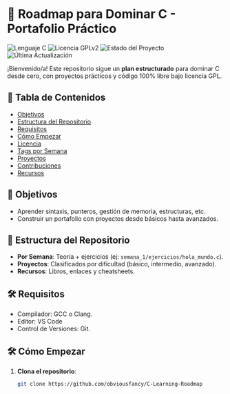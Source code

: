 # 🚀 Roadmap para Dominar C - Portafolio Práctico

![Lenguaje C](https://img.shields.io/badge/Lenguaje-C-blue)
![Licencia GPLv2](https://img.shields.io/badge/Licencia-GPLv2-blue)
![Estado del Proyecto](https://img.shields.io/badge/Estado-En%20Desarrollo-yellow)
![Última Actualización](https://img.shields.io/github/last-commit/obviousfancy/C-Learning-Roadmap/main)

¡Bienvenido/a! Este repositorio sigue un **plan estructurado** para dominar C desde cero, con proyectos prácticos y código 100% libre bajo licencia GPL.
## 📌 Tabla de Contenidos
- [Objetivos](#-objetivos)
- [Estructura del Repositorio](#-estructura-del-repositorio)
- [Requisitos](#-requisitos)
- [Cómo Empezar](#-cómo-empezar)
- [Licencia](#-LICENSE)
- [Tags por Semana](#-tags-por-semana)
- [Proyectos](#-proyectos)
- [Contribuciones](#-contribuciones)
- [Recursos](#-recursos)
  
## 🎯 Objetivos
- Aprender sintaxis, punteros, gestión de memoria, estructuras, etc.
- Construir un portafolio con proyectos desde básicos hasta avanzados.

## 📂 Estructura del Repositorio
- **Por Semana**: Teoría + ejercicios (ej: `semana_1/ejercicios/hola_mundo.c`).
- **Proyectos**: Clasificados por dificultad (básico, intermedio, avanzado).
- **Recursos**: Libros, enlaces y cheatsheets.

## 🛠️ Requisitos
- Compilador: GCC o Clang.
- Editor: VS Code
- Control de Versiones: Git.

## 🛠️ Cómo Empezar
1. **Clona el repositorio**:
   ```bash
   git clone https://github.com/obviousfancy/C-Learning-Roadmap
